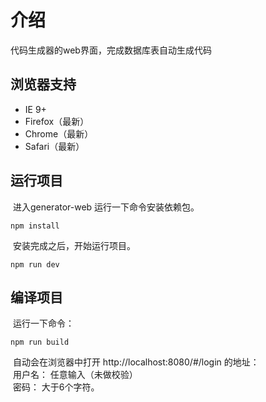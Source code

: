 # 介绍
  代码生成器的web界面，完成数据库表自动生成代码</br>

## 浏览器支持
* IE 9+
* Firefox（最新）
* Chrome（最新）
* Safari（最新）
## 运行项目
  进入generator-web 运行一下命令安装依赖包。
```
npm install
```
  安装完成之后，开始运行项目。
```
npm run dev 
```
## 编译项目
  运行一下命令：
```
npm run build
```
  自动会在浏览器中打开 http://localhost:8080/#/login 的地址：</br>
  用户名： 任意输入（未做校验）</br>
  密码： 大于6个字符。